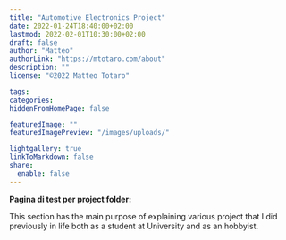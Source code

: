 ```yaml
---
title: "Automotive Electronics Project"
date: 2022-01-24T18:40:00+02:00
lastmod: 2022-02-01T10:30:00+02:00
draft: false
author: "Matteo"
authorLink: "https://mtotaro.com/about"
description: ""
license: "©2022 Matteo Totaro"

tags:
categories:
hiddenFromHomePage: false

featuredImage: ""
featuredImagePreview: "/images/uploads/"

lightgallery: true
linkToMarkdown: false
share:
  enable: false
---
```


<strong>Pagina di test per project folder:</strong>
<p>This section has the main purpose of explaining various project that I did previously in life both as a student at University and as an hobbyist.
</p>      